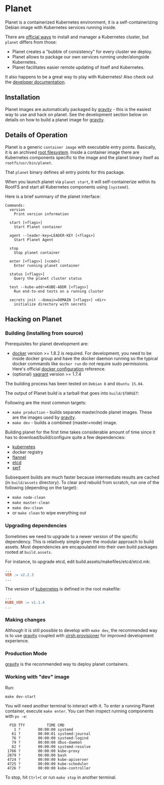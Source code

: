 # Planet

Planet is a containerized Kubernetes environment, it is a self-containerizing Debian image with
Kubernetes services running inside. 

There are [official ways] to install and manager a Kubernetes cluster, but `planet` differs from those:

* Planet creates a "bubble of consistency" for every cluster we deploy.
* Planet allows to package our own services running under/alongside Kubernetes.
* Planet facilitates easier remote updating of itself and Kubernetes.

It also happens to be a great way to play with Kubernetes!
Also check out the [developer documentation](docs/README.md).

## Installation

Planet images are automatically packaged by [gravity] - this is the easiest way to use and hack on planet.
See the development section below on details on how to build a planet image for [gravity].

## Details of Operation

Planet is a generic `container image` with executable entry points. Basically, it is an archived [root filesystem].
Inside a container image there are Kubernetes components specific to the image and the planet binary itself as `rootfs/usr/bin/planet`.

That `planet` binary defines all entry points for this package.

When you launch planet via `planet start`, it will self-containerize within its RootFS and start all Kubernetes
components using `[systemd]`.

Here is a brief summary of the planet interface:
```
Commands:
  version
    Print version information

  start [<flags>]
    Start Planet container

  agent --leader-key=LEADER-KEY [<flags>]
    Start Planet Agent

  stop
    Stop planet container

  enter [<flags>] [<cmd>]
    Enter running planet container

  status [<flags>]
    Query the planet cluster status

  test --kube-addr=KUBE-ADDR [<flags>]
    Run end-to-end tests on a running cluster

  secrets init --domain=DOMAIN [<flags>] <dir>
    initialize directory with secrets
```

## Hacking on Planet

### Building (installing from source)

Prerequisites for planet development are:
 - [docker] version >= 1.8.2 is required. For development, you need to be
   inside docker group and have the docker daemon running so the typical docker commands like `docker run`
   do not require sudo permissions. Here's official [docker configuration] reference.
 - (optional) [vagrant] version >= 1.7.4

The building process has been tested on `Debian 8` and `Ubuntu 15.04`.

The output of Planet build is a tarball that goes into `build/$TARGET`:

Following are the most common targets:

 - `make production` - builds separate master/node planet images. These are the images used by [gravity].
 - `make dev` - builds a combined (master+node) image.

Building planet for the first time takes considerable amount of time since it has to download/build/configure
quite a few dependencies:
 - [kubernetes]
 - docker registry
 - [flannel]
 - [etcd]
 - [serf]

Subsequent builds are much faster because intermediate results are cached (in `build/assets` directory).
To clear and rebuild from scratch, run one of the following (depending on the target):

 - `make node-clean`
 - `make master-clean`
 - `make dev-clean`
 - or `make clean` to wipe everything out

### Upgrading dependencies

Sometimes we need to upgrade to a newer version of the specific dependency. This is relatively simple given
the modular approach to build assets. Most dependencies are encapsulated into their own build packages rooted
at `build.assets`.

For instance, to upgrade etcd, edit build.assets/makefiles/etcd/etcd.mk:

```Makefile
...
VER := v2.2.3
...
```

The version of [kubernetes] is defined in the root makefile:

```Makefile
...
KUBE_VER := v1.1.4
...
```

### Making changes

Although it is still possible to develop with `make dev`, the recommended way is to use [gravity] coupled with
[virsh provisioner] for improved development experience.

### Production Mode

[gravity] is the recommended way to deploy planet containers.

### Working with "dev" image

Run: 

```
make dev-start
```

You will need another terminal to interact with it. To enter a running Planet container, 
execute `make enter`. You can then inspect running components with `ps -e`:

```
  PID TTY          TIME CMD
    1 ?        00:00:00 systemd
   61 ?        00:00:01 systemd-journal
   76 ?        00:00:00 systemd-logind
   79 ?        00:00:00 dbus-daemon
   82 ?        00:00:00 systemd-resolve
 1766 ?        00:00:00 kube-proxy
 2879 ?        00:00:00 bash
 4724 ?        00:00:00 kube-apiserver
 4725 ?        00:00:00 kube-scheduler
 4726 ?        00:00:00 kube-controller
```

To stop, hit `Ctrl+C` or run `make stop` in another terminal.

[//]: # (Footnots and references)

[official ways]: <http://kubernetes.io/v1.1/docs/getting-started-guides/README.html>
[root filesystem]: <http://www.tldp.org/LDP/sag/html/root-fs.html>
[Kubernetes]: <https://github.com/kubernetes/kubernetes>
[systemd]: <http://www.freedesktop.org/wiki/Software/systemd/>
[docker]: <https://docs.docker.com/linux/step_one/>
[docker configuration]: <https://docs.docker.com/engine/articles/configuring/>
[vagrant]: <https://www.vagrantup.com/downloads.html>
[gravity]: <https://github.com/gravitational/gravity>
[flannel]: <https://github.com/coreos/flannel>
[etcd]: <https://github.com/coreos/etcd>
[serf]: <https://github.com/hashicorp/serf>
[virsh provisioner]: <https://github.com/gravitational/gravity/tree/master/assets/virsh-centos>
